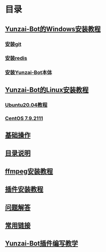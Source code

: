 # 目录

## [Yunzai-Bot的Windows安装教程](https://gitee.com/lin-zhi-xuan/eihei#windows)

### [安装git](https://gitee.com/lin-zhi-xuan/eihei/tree/master#%E5%AE%89%E8%A3%85git)
### [安装redis](https://gitee.com/lin-zhi-xuan/eihei/tree/master#%E5%AE%89%E8%A3%85redis)
### [安装Yunzai-Bot本体](https://gitee.com/lin-zhi-xuan/eihei/tree/master#%E5%AE%89%E8%A3%85yunzai-bot%E6%9C%AC%E4%BD%93)

## [Yunzai-Bot的Linux安装教程](https://gitee.com/lin-zhi-xuan/eihei#linux)

### [Ubuntu20.04教程](https://gitee.com/lin-zhi-xuan/eihei/tree/master#ubuntu%E6%95%99%E7%A8%8B)
### [CentOS 7.9.2111](https://gitee.com/lin-zhi-xuan/eihei/tree/master#centos%E6%95%99%E7%A8%8B)

## [基础操作](https://gitee.com/lin-zhi-xuan/eihei#%E5%9F%BA%E7%A1%80%E6%93%8D%E4%BD%9C)

## [目录说明](https://gitee.com/lin-zhi-xuan/eihei#%E7%9B%AE%E5%BD%95%E8%AF%B4%E6%98%8E)

## [ffmpeg安装教程](https://gitee.com/lin-zhi-xuan/eihei#ffmpeg%E5%AE%89%E8%A3%85%E6%95%99%E7%A8%8B)

## [插件安装教程](https://gitee.com/lin-zhi-xuan/eihei#%E6%8F%92%E4%BB%B6%E5%AE%89%E8%A3%85%E6%95%99%E7%A8%8B)

## [问题解答](https://gitee.com/lin-zhi-xuan/eihei#%E9%97%AE%E9%A2%98%E8%A7%A3%E7%AD%94)

## [常用链接](https://gitee.com/lin-zhi-xuan/eihei#%E5%B8%B8%E7%94%A8%E9%93%BE%E6%8E%A5)

## [Yunzai-Bot插件编写教学](https://gitee.com/lin-zhi-xuan/eihei#yunzai-bot%E6%8F%92%E4%BB%B6%E7%BC%96%E5%86%99%E6%95%99%E5%AD%A6)
